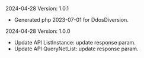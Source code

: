2024-04-28 Version: 1.0.1
- Generated php 2023-07-01 for DdosDiversion.

2024-04-28 Version: 1.0.0
- Update API ListInstance: update response param.
- Update API QueryNetList: update response param.


